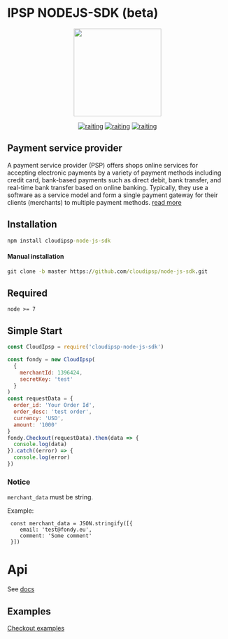 # IPSP NODEJS-SDK (beta)

<p align="center">
  <img width="200" height="200" src="https://avatars0.githubusercontent.com/u/15383021?s=200&v=4">
</p>
<p align="center">
	<a href="https://www.npmjs.com/package/cloudipsp-node-js-sdk"><img src="https://img.shields.io/npm/v/cloudipsp-node-js-sdk.svg" alt="raiting" /></a>
	<a href="https://www.npmjs.com/package/cloudipsp-node-js-sdk"><img src="https://img.shields.io/npm/dt/cloudipsp-node-js-sdk.svg" alt="raiting" /></a>
	<a href="https://www.npmjs.com/package/cloudipsp-node-js-sdk"><img src="https://img.shields.io/npm/dw/cloudipsp-node-js-sdk.svg" alt="raiting" /></a>
</p>

## Payment service provider
A payment service provider (PSP) offers shops online services for accepting electronic payments by a variety of payment methods including credit card, bank-based payments such as direct debit, bank transfer, and real-time bank transfer based on online banking. Typically, they use a software as a service model and form a single payment gateway for their clients (merchants) to multiple payment methods. 
[read more](https://en.wikipedia.org/wiki/Payment_service_provider)

## Installation

```cmd
npm install cloudipsp-node-js-sdk
```

#### Manual installation
```cmd
git clone -b master https://github.com/cloudipsp/node-js-sdk.git
```

## Required
```
node >= 7
```
## Simple Start
```javascript
const CloudIpsp = require('cloudipsp-node-js-sdk')

const fondy = new CloudIpsp(
  {
    merchantId: 1396424,
    secretKey: 'test'
  }
)
const requestData = {
  order_id: 'Your Order Id',
  order_desc: 'test order',
  currency: 'USD',
  amount: '1000'
}
fondy.Checkout(requestData).then(data => {
  console.log(data)
}).catch((error) => {
  console.log(error)
})

```
### Notice

```merchant_data``` must be string. 

Example:
```
 const merchant_data = JSON.stringify([{
    email: 'test@fondy.eu',
    comment: 'Some comment'
 }])
```
# Api

See [docs](https://docs.fondy.eu/)

## Examples
[Checkout examples](https://github.com/cloudipsp/node-js-sdk/tree/master/examples)
